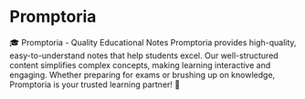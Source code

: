 # Promptoria
🎓 Promptoria - Quality Educational Notes Promptoria provides high-quality, easy-to-understand notes that help students excel. Our well-structured content simplifies complex concepts, making learning interactive and engaging. Whether preparing for exams or brushing up on knowledge, Promptoria is your trusted learning partner! 🚀
